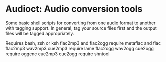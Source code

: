Audioct: Audio conversion tools
===============================

Some basic shell scripts for converting from one audio format to another
with tagging support. In general, tag your source files first and the
output files will be tagged appropriately.

Requires bash, zsh or ksh
flac2mp3 and flac2ogg require metaflac and flac
flac2mp3 wav2mp3 cue2mp3 require lame
flac2ogg wav2ogg cue2ogg require oggenc
cue2mp3 cue2ogg require shntool
